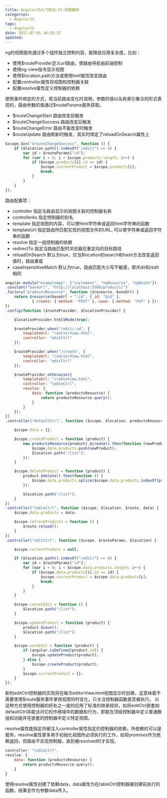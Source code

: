 ```yaml
---
title: AngularJS入门笔记-23-视图服务
categories:
  - AngularJS
tags:
  - AngularJS
date: 2017-07-05 10:28:37
updated:
---
```


ng的视图服务通过多个组件独立控制内容，能降低应用复杂度，比如：
- 使用$routeProvider定义url路由，使路由导航由前端控制
- 使用ng-view指令显示视图
- 使用$location.path方法或使用href属性改变路由
- 配置controller属性将视图和控制器关联
- 配置resolve属性定义控制器的依赖

使用事件绑定的方式，若当前路由变化时调用，参数的值以名称索引集合的形式表现的，路由参数的值通过$routeParams服务获取。
- $routeChangeStart 路由改变前触发
- $routeChangeSuccess 路由改变后触发
- $routeChangeError 路由不能改变时触发
- $routeUpdate 路由刷新时触发，其实时绑定了reloadOnSearch属性上

```js
$scope.$on("$routeChangeSuccess", function () {
    if ($location.path().indexOf("/edit/") == 0) {
        var id = $routeParams["id"];
        for (var i = 0; i < $scope.products.length; i++) {
            if ($scope.products[i].id == id) {
                $scope.currentProduct = $scope.products[i];
                break;
            }
        }
    }
});
```


路由配置项：
- controller 指定与路由显示的视图关联的控制器名称
- controllerAs 指定控制器的别名
- template 指定视图的内容，可以使html字符串或返回html字符串的函数
- templateUrl 指定路由所匹配实现的视图文件的URL, 可以使字符串或返回字符串的函数
- resolve 指定一组控制器的依赖
- redirectTo 指定当路由匹配时浏览器应重定向的目标路径
- reloadOnSearch 默认为true，仅当$location的search和hash方法改变返回值时，路由重载
- caseInsensitiveMatch 默认为true，路由匹配大小写不敏感，即/Edit和/edit相同

```js
angular.module("exampleApp", ["increment", "ngResource", "ngRoute"])
.constant("baseUrl", "http://localhost:5500/products/")
.factory("productsResource", function ($resource, baseUrl) {
    return $resource(baseUrl + ":id", { id: "@id" },
            { create: { method: "POST" }, save: { method: "PUT" } });
})
.config(function ($routeProvider, $locationProvider) {

    $locationProvider.html5Mode(true);

    $routeProvider.when("/edit/:id", {
        templateUrl: "/editorView.html",
        controller: "editCtrl"
    });

    $routeProvider.when("/create", {
        templateUrl: "/editorView.html",
        controller: "editCtrl"
    });

    $routeProvider.otherwise({
        templateUrl: "/tableView.html",
        controller: "tableCtrl",
        resolve: {
            data: function (productsResource) {
                return productsResource.query();
            }
        }
    });
})
.controller("defaultCtrl", function ($scope, $location, productsResource) {

    $scope.data = {};

    $scope.createProduct = function (product) {
        new productsResource(product).$create().then(function (newProduct) {
            $scope.data.products.push(newProduct);
            $location.path("/list");
        });
    }

    $scope.deleteProduct = function (product) {
        product.$delete().then(function () {
            $scope.data.products.splice($scope.data.products.indexOf(product), 1);
        });

        $location.path("/list");
    }
})
.controller("tableCtrl", function ($scope, $location, $route, data) {
    $scope.data.products = data;

    $scope.refreshProducts = function () {
        $route.reload();
    }
})
.controller("editCtrl", function ($scope, $routeParams, $location) {

    $scope.currentProduct = null;

    if ($location.path().indexOf("/edit/") == 0) {
        var id = $routeParams["id"];
        for (var i = 0; i < $scope.data.products.length; i++) {
            if ($scope.data.products[i].id == id) {
                $scope.currentProduct = $scope.data.products[i];
                break;
            }
        }
    }

    $scope.cancelEdit = function () {
        $location.path("/list");
    }

    $scope.updateProduct = function (product) {
        product.$save();
        $location.path("/list");
    }

    $scope.saveEdit = function (product) {
        if (angular.isDefined(product.id)) {
            $scope.updateProduct(product);
        } else {
            $scope.createProduct(product);
        }
        $scope.currentProduct = {};
    }
});
```

新的editCtrl控制器的实现将在每次editorView.html视图显示时创建，这意味着不需要使用$route服务事件掌控视图何时变化，只关注控制器函数是否被执行。
以这种方式使用控制器的好处之一是的应用了标准的继承规则，如将editCtrl嵌套如defaultCtrl并能访问它的作用域中的数据和行为，即能在顶级控制器中定义普通数组和功能并在嵌套的控制器中定义特定视图。

resolve属性能指定将被注入controller属性指定的控制器的依赖，所依赖的可以是服务，resolve属性更多用于初始化视图所必须执行的工作，如将promises作为依赖返回，但路由不实现控制器，直到被resolved时才实现。

```js
controller: "tableCtrl",
resolve: {
    data: function (productsResource) {
        return productsResource.query();
    }
}
```
使用resolve属性创建了依赖data，data属性为在tableCtrl控制器被创建前执行的函数，结果会作为参数data传入。